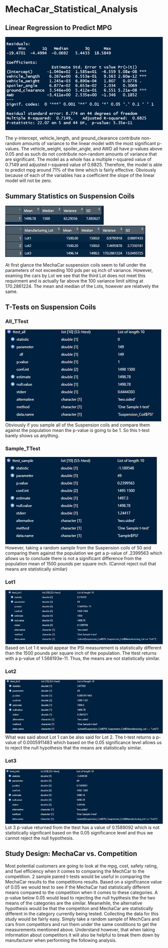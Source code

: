 # MechaCar_Statistical_Analysis

## Linear Regression to Predict MPG

![Linear_Reg_Pred_MPG.png](https://github.com/Tbrads325/MechaCar_Statistical_Analysis/blob/main/Images/Linear_Reg_Pred_MPG.png)

The y-intercept, vehicle_length, and ground_clearance contribute non-random amounts of variance to the linear
model with the most significant p-values. The vehicle_weight, spoiler_angle, and AWD all have p-values above
0.05 and as such do not contribute non-random amounts of variance that are significant. The model as a whole
has a multiple r-squared value of 0.7149 and adjusted r-squared value of 0.6825. Therefore, the model is able to
predict mpg around 71% of the time which is fairly effective. Obviously because of each of the variables has a coefficient
the slope of the linear model will not be zero.

## Summary Statistics on Suspension Coils

![Total_Summary.png](https://github.com/Tbrads325/MechaCar_Statistical_Analysis/blob/main/Images/Total_Summary.png)
![Lot_Summary.png](https://github.com/Tbrads325/MechaCar_Statistical_Analysis/blob/main/Images/Lot_Summary.png)

At first glance the MechaCar suspension coils seem to fall under the parameters of not exceeding 100 pds per sq inch of variance.
However, examing the cars by Lot we see that the third Lot does not meet this requirment and is actually far above the 100 variance limit 
sitting at 170.2861224. The mean and median of the Lots, however are relatively the same.

##  T-Tests on Suspension Coils

### All_TTest
![All_TTest.png](https://github.com/Tbrads325/MechaCar_Statistical_Analysis/blob/main/Images/All_TTest.png)
Obviously if you sample all of the Suspension coils and compare them against the population mean the p-value is going to be 1. So this t-test
barely shows us anything.
### Sample_TTest
![Sample_TTest.png](https://github.com/Tbrads325/MechaCar_Statistical_Analysis/blob/main/Images/Sample_TTest.png)
However, taking a random sample from the Suspension coils of 50 and comparing them against the population we get a p-value of .2399563 which
allows us to conclude there is not a significant difference from the population mean of 1500 pounds per square inch. (Cannot reject null that
means are statistically similar)
### Lot1
![Lot1_TTest.png](https://github.com/Tbrads325/MechaCar_Statistical_Analysis/blob/main/Images/Lot1_TTest.png)
Based on Lot 1 it would appear the PSI measurement is statistically different than the 1500 pounds per square inch of the population. The ttest 
returns with a p-value of 1.568193e-11. Thus, the means are not statistically similar.
### Lot2
![Lot2_TTest.png](https://github.com/Tbrads325/MechaCar_Statistical_Analysis/blob/main/Images/Lot2_TTest.png)
What was said about Lot 1 can be also said for Lot 2. The t-test returns a p-value of 0.0005911483 which based on the 0.05 significance level allows us
to reject the null hypothesis that the means are statistically similar. 
### Lot3
![Lot3_TTest.png](https://github.com/Tbrads325/MechaCar_Statistical_Analysis/blob/main/Images/Lot3_TTest.png)
Lot 3 p-value returned from the ttest has a value of 0.1589092 which is not statistically significant based on the 0.05 significance level and thus we 
cannot reject the null hypothesis. 

## Study Design: MechaCar vs. Competition

Most potential customers are going to look at the mpg, cost, safety rating, and fuel efficiency when it comes to comparing the MechCar to the competition.
2 sample paired t-tests would be useful in comparing the MechaCar results to the competitions results. Based on a significance value of 0.05 we would test to see if 
the MechaCar had statistically different means compared to the competition when it comes to these categories. A p-value below 0.05 would lead to rejecting the null hypthesis
the the two means of the categories are the similar. Meanwhile, the alternative hypothesis would be that the competiton and MechaCar are statistically different in the category
currently being tested. Collecting the data for this study would be fairly easy. Simply take a random sample of MechCars and cars from competitors and run them under the same conditions
to get the measurements mentioned above. Understand however, that when taking information about competitors it will also be helpful to break them down by manufacturer when performing the 
following analysis. 

